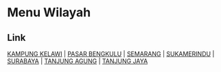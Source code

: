 # Menu Wilayah

## Link

[KAMPUNG KELAWI](https://github.com/gigit-pemilu/pemilu-2024-17-bengkulu/tree/main/pileg-dpr/hitung-suara/sub/17-bengkulu/sub/71-kota-bengkulu/sub/08-sungai-serut/sub/1001-kampung-kelawi)
 | 
[PASAR BENGKULU](https://github.com/gigit-pemilu/pemilu-2024-17-bengkulu/tree/main/pileg-dpr/hitung-suara/sub/17-bengkulu/sub/71-kota-bengkulu/sub/08-sungai-serut/sub/1007-pasar-bengkulu)
 | 
[SEMARANG](https://github.com/gigit-pemilu/pemilu-2024-17-bengkulu/tree/main/pileg-dpr/hitung-suara/sub/17-bengkulu/sub/71-kota-bengkulu/sub/08-sungai-serut/sub/1003-semarang)
 | 
[SUKAMERINDU](https://github.com/gigit-pemilu/pemilu-2024-17-bengkulu/tree/main/pileg-dpr/hitung-suara/sub/17-bengkulu/sub/71-kota-bengkulu/sub/08-sungai-serut/sub/1002-sukamerindu)
 | 
[SURABAYA](https://github.com/gigit-pemilu/pemilu-2024-17-bengkulu/tree/main/pileg-dpr/hitung-suara/sub/17-bengkulu/sub/71-kota-bengkulu/sub/08-sungai-serut/sub/1006-surabaya)
 | 
[TANJUNG AGUNG](https://github.com/gigit-pemilu/pemilu-2024-17-bengkulu/tree/main/pileg-dpr/hitung-suara/sub/17-bengkulu/sub/71-kota-bengkulu/sub/08-sungai-serut/sub/1004-tanjung-agung)
 | 
[TANJUNG JAYA](https://github.com/gigit-pemilu/pemilu-2024-17-bengkulu/tree/main/pileg-dpr/hitung-suara/sub/17-bengkulu/sub/71-kota-bengkulu/sub/08-sungai-serut/sub/1005-tanjung-jaya)

